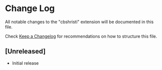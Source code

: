 # Change Log

All notable changes to the "cbshristi" extension will be documented in this file.

Check [Keep a Changelog](http://keepachangelog.com/) for recommendations on how to structure this file.

## [Unreleased]

- Initial release
